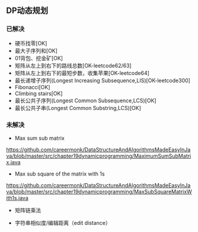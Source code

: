 ## DP动态规划

### 已解决
* 硬币找零[OK]
* 最大子序列和[OK]
* 01背包、挖金矿[OK]
* 矩阵从左上到右下的路线总数[OK-leetcode62/63]
* 矩阵从左上到右下的最短步数，收集苹果[OK-leetcode64]
* 最长递增子序列(Longest Increasing Subsequence,LIS)[OK-leetcode300]
* Fibonacci[OK]
* Climbing stairs[OK]
* 最长公共子序列(Longest Common Subsequence,LCS)[OK]
* 最长公共子串(Longest Common Substring,LCS)[OK]

### 未解决
* Max sum sub matrix

https://github.com/careermonk/DataStructureAndAlgorithmsMadeEasyInJava/blob/master/src/chapter19dynamicprogramming/MaximumSumSubMatrix.java

* Max sub square of the matrix with 1s

https://github.com/careermonk/DataStructureAndAlgorithmsMadeEasyInJava/blob/master/src/chapter19dynamicprogramming/MaxSubSquareMatrixWith1s.java

* 矩阵链乘法

* 字符串相似度/编辑距离（edit distance）